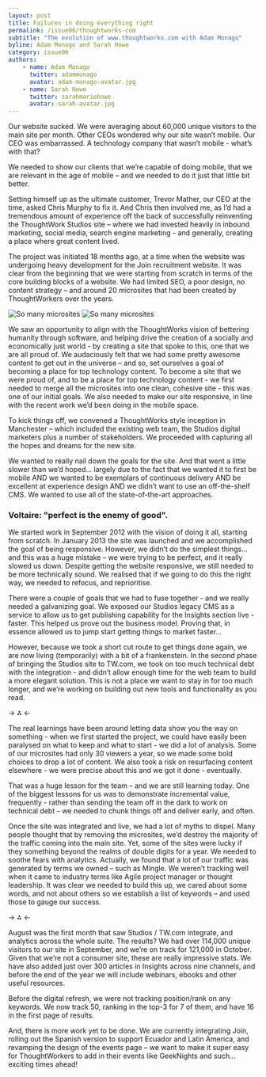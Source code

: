 ```yaml
---
layout: post
title: Failures in doing everything right
permalink: /issue06/thoughtworks-com
subtitle: "The evolution of www.thoughtworks.com with Adam Monago"
byline: Adam Monago and Sarah Howe
category: issue06
authors:
    - name: Adam Monago
      twitter: adammonago
      avatar: adam-monago-avatar.jpg
    - name: Sarah Howe
      twitter: sarahmariehowe
      avatar: sarah-avatar.jpg
---
```

Our website sucked. We were averaging about 60,000 unique visitors to the main site per month. Other CEOs wondered why our site wasn’t mobile. Our CEO was embarrassed. A technology company that wasn’t mobile - what’s with that? 
 
We needed to show our clients that we’re capable of doing mobile, that we are relevant in the age of mobile  – and we needed to do it just that little bit better.
 
Setting himself up as the ultimate customer, Trevor Mather, our CEO at the time, asked Chris Murphy to fix it. And Chris then involved me, as I’d had a tremendous amount of experience off the back of successfully reinventing the ThoughtWork Studios site – where we had invested heavily in inbound marketing, social media, search engine marketing - and generally, creating a place where great content lived.
 
The project was initiated 18 months ago, at a time when the website was undergoing heavy development for the Join recruitment website. It was clear from the beginning that we were starting from scratch in terms of the core building blocks of a website. We had limited SEO, a poor design, no content strategy – and around 20 microsites that had been created by ThoughtWorkers over the years.

![So many microsites](/p2/images/tw.com/microsites1.jpg)
![So many microsites](/p2/images/tw.com/microsites2.jpg)

We saw an opportunity to align with the ThoughtWorks vision of bettering humanity through software, and helping drive the creation of a socially and economically just world - by creating a site that spoke to this, one that we are all proud of. We audaciously felt that we had some pretty awesome content to get out in the universe – and so, set ourselves a goal of becoming a place for top technology content. To become a site that we were proud of, and to be a place for top technology content - we first needed to merge all the microsites into one clean, cohesive site - this was one of our initial goals. We also needed to make our site responsive, in line with the recent work we’d been doing in the mobile space. 

To kick things off, we convened a ThoughtWorks style inception in Manchester – which included the existing web team, the Studios digital marketers plus a number of stakeholders. We proceeded with capturing all the hopes and dreams for the new site.
 
We wanted to really nail down the goals for the site. And that went a little slower than we’d hoped… largely due to the fact that we wanted it to first be mobile AND we wanted to be exemplars of continuous delivery AND be excellent at experience design AND we didn’t want to use an off-the-shelf CMS. We wanted to use all of the state-of-the-art approaches.


### Voltaire: "perfect is the enemy of good". 
We started work in September 2012 with the vision of doing it all, starting from scratch. In January 2013 the site was launched and we accomplished the goal of being responsive. However, we didn’t do the simplest things… and this was a huge mistake – we were trying to be perfect, and it really slowed us down. Despite getting the website responsive, we still needed to be more technically sound. We realised that if we going to do this the right way, we needed to refocus, and reprioritise. 

There were a couple of goals that we had to fuse together - and we really needed a galvanizing goal. We exposed our Studios legacy CMS as a service to allow us to get publishing capability for the Insights section live - faster. This helped us prove out the business model. Proving that, in essence allowed us to jump start getting things to market faster...

However, because we took a short cut route to get things done again, we are now living (temporarily) with a bit of a frankenstein. In the second phase of bringing the Studios site to TW.com, we took on too much technical debt with the integration - and didn’t allow enough time for the web team to build a more elegant solution. This is not a place we want to stay in for too much longer, and we’re working on building out new tools and functionality as you read.  

-> ⁂ <-

The real learnings have been around letting data show you the way on something - when we first started the project, we could have easily been paralysed on what to keep and what to start - we did a lot of analysis. Some of our microsites had only 30 viewers a year, so we made some bold choices to drop a lot of content. We also took a risk on resurfacing content elsewhere - we were precise about this and we got it done - eventually. 

That was a huge lesson for the team – and we are still learning today. One of the biggest lessons for us was to demonstrate incremental value, frequently - rather than sending the team off in the dark to work on technical debt – we needed to chunk things off and deliver early, and often. 

Once the site was integrated and live, we had a lot of myths to dispel. Many people thought that by removing the microsites, we’d destroy the majority of the traffic coming into the main site. Yet, some of the sites were lucky if they something beyond the realms of double digits for a year. We needed to soothe fears with analytics. Actually, we found that a lot of our traffic was generated by terms we owned – such as Mingle. We weren’t tracking well when it came to industry terms like Agile project manager or thought leadership. It was clear we needed to build this up, we cared about some words, and not about others so we establish a list of keywords – and used those to gauge our success. 

-> ⁂ <-

August was the first month that saw Studios / TW.com integrate, and analytics across the whole suite. The results? We had over 114,000 unique visitors to our site in September, and we’re on track for 121,000 in October. Given that we’re not a consumer site, these are really impressive stats.  We have also added just over 300 articles in Insights across nine channels, and before the end of the year we will include webinars, ebooks and other useful resources. 

Before the digital refresh, we were not tracking position/rank on any keywords. We now track 50, ranking in the top-3 for 7 of them, and have 16 in the first page of results.
 
And, there is more work yet to be done. We are currently integrating Join, rolling out the Spanish version to support Ecuador and Latin America, and revamping the design of the events page – we want to make it super easy for ThoughtWorkers to add in their events like GeekNights and such… exciting times ahead! 